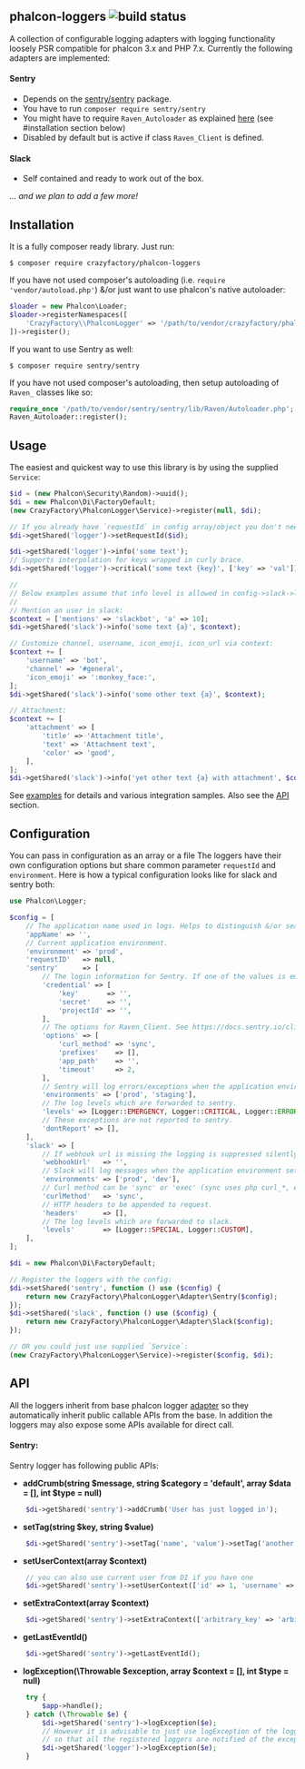 ## phalcon-loggers ![build status](https://api.travis-ci.org/crazyfactory/phalcon-loggers.svg?branch=master)

A collection of configurable logging adapters with logging functionality loosely PSR compatible for phalcon 3.x and PHP 7.x.
Currently the following adapters are implemented:

#### Sentry
- Depends on the [sentry/sentry](https://packagist.org/packages/sentry/sentry) package.
- You have to run `composer require sentry/sentry`
- You might have to require `Raven_Autoloader` as explained [here](https://docs.sentry.io/clients/php/#installation) (see #installation section below)
- Disabled by default but is active if class `Raven_Client` is defined.

#### Slack
- Self contained and ready to work out of the box.

*... and we plan to add a few more!*

## Installation
It is a fully composer ready library. Just run:
```
$ composer require crazyfactory/phalcon-loggers
```

If you have not used composer's autoloading (i.e. `require 'vendor/autoload.php'`) &/or just want to use phalcon's native autoloader:
```php
$loader = new Phalcon\Loader;
$loader->registerNamespaces([
    'CrazyFactory\\PhalconLogger' => '/path/to/vendor/crazyfactory/phalcon-loggers/src/',
])->register();

```

If you want to use Sentry as well:
```
$ composer require sentry/sentry
```

If you have not used composer's autoloading, then setup autoloading of `Raven_` classes like so:
```php
require_once '/path/to/vendor/sentry/sentry/lib/Raven/Autoloader.php';
Raven_Autoloader::register();
```

## Usage

The easiest and quickest way to use this library is by using the supplied `Service`:

```php
$id = (new Phalcon\Security\Random)->uuid();
$di = new Phalcon\Di\FactoryDefault;
(new CrazyFactory\PhalconLogger\Service)->register(null, $di);

// If you already have `requestId` in config array/object you don't need to set it again.
$di->getShared('logger')->setRequestId($id);

$di->getShared('logger')->info('some text');
// Supports interpolation for keys wrapped in curly brace.
$di->getShared('logger')->critical('some text {key}', ['key' => 'val']);

//
// Below examples assume that info level is allowed in config->slack->levels array.
//
// Mention an user in slack:
$context = ['mentions' => 'slackbot', 'a' => 10];
$di->getShared('slack')->info('some text {a}', $context);

// Customize channel, username, icon_emoji, icon_url via context:
$context += [
    'username' => 'bot',
    'channel' => '#general',
    'icon_emoji' => ':monkey_face:',
];
$di->getShared('slack')->info('some other text {a}', $context);

// Attachment:
$context += [
    'attachment' => [
        'title' => 'Attachment title',
        'text' => 'Attachment text',
        'color' => 'good',
    ],
];
$di->getShared('slack')->info('yet other text {a} with attachment', $context);
```

See [examples](examples/) for details and various integration samples.
Also see the [API](#api) section.

## Configuration

You can pass in configuration as an array or a file
The loggers have their own configuration options but share common parameter `requestId` and `environment`.
Here is how a typical configuration looks like for slack and sentry both:

```php
use Phalcon\Logger;

$config = [
    // The application name used in logs. Helps to distinguish &/or search.
    'appName' => '',
    // Current application environment.
    'environment' => 'prod',
    'requestID'   => null,
    'sentry'      => [
        // The login information for Sentry. If one of the values is empty the logging is suppressed silently.
        'credential' => [
            'key'       => '',
            'secret'    => '',
            'projectId' => '',
        ],
        // The options for Raven_Client. See https://docs.sentry.io/clients/php/config/#available-settings
        'options' => [
            'curl_method' => 'sync',
            'prefixes'    => [],
            'app_path'    => '',
            'timeout'     => 2,
        ],
        // Sentry will log errors/exceptions when the application environment set above is one of these.
        'environments' => ['prod', 'staging'],
        // The log levels which are forwarded to sentry.
        'levels' => [Logger::EMERGENCY, Logger::CRITICAL, Logger::ERROR],
        // These exceptions are not reported to sentry.
        'dontReport' => [],
    ],
    'slack' => [
        // If webhook url is missing the logging is suppressed silently.
        'webhookUrl'   => '',
        // Slack will log messages when the application environment set above is one of these.
        'environments' => ['prod', 'dev'],
        // Curl method can be 'sync' or 'exec' (sync uses php curl_*, exec runs in background).
        'curlMethod'   => 'sync',
        // HTTP headers to be appended to request.
        'headers'      => [],
        // The log levels which are forwarded to slack.
        'levels'       => [Logger::SPECIAL, Logger::CUSTOM],
    ],
];

$di = new Phalcon\Di\FactoryDefault;

// Register the loggers with the config:
$di->setShared('sentry', function () use ($config) {
    return new CrazyFactory\PhalconLogger\Adapter\Sentry($config);
});
$di->setShared('slack', function () use ($config) {
    return new CrazyFactory\PhalconLogger\Adapter\Slack($config);
});

// OR you could just use supplied `Service`:
(new CrazyFactory\PhalconLogger\Service)->register($config, $di);

```


## <a name="api"></a>API
All the loggers inherit from base phalcon logger [adapter](https://github.com/phalcon/cphalcon/blob/master/phalcon/logger/adapter.zep) so they automatically inherit public callable APIs from the base.
In addition the loggers may also expose some APIs available for direct call.

#### Sentry:
Sentry logger has following public APIs:

- **addCrumb(string $message, string $category = 'default', array $data = [], int $type = null)**
```php
    $di->getShared('sentry')->addCrumb('User has just logged in');
```

- **setTag(string $key, string $value)**
```php
    $di->getShared('sentry')->setTag('name', 'value')->setTag('another', 'another-value');
```

- **setUserContext(array $context)**
```php
    // you can also use current user from DI if you have one
    $di->getShared('sentry')->setUserContext(['id' => 1, 'username' => 'someone', 'email' => 'bob@example.com']);
```

- **setExtraContext(array $context)**
```php
    $di->getShared('sentry')->setExtraContext(['arbitrary_key' => 'arbitrary_value', 'arbitrary_key_2', 'arbitrary_value_2']);
```

- **getLastEventId()**
```php
    $di->getShared('sentry')->getLastEventId();
```

- **logException(\Throwable $exception, array $context = [], int $type = null)**
```php
    try {
        $app->handle();
    } catch (\Throwable $e) {
        $di->getShared('sentry')->logException($e);
        // However it is advisable to just use logException of the logger collection
        // so that all the registered loggers are notified of the exception to do the needful.
        $di->getShared('logger')->logException($e);
    }
```
